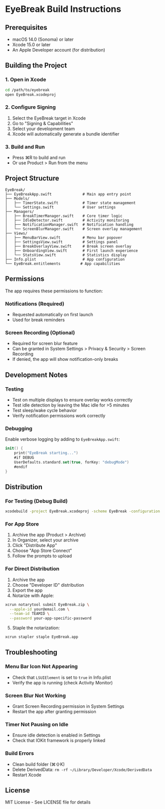 # EyeBreak Build Instructions

## Prerequisites

- macOS 14.0 (Sonoma) or later
- Xcode 15.0 or later
- An Apple Developer account (for distribution)

## Building the Project

### 1. Open in Xcode

```bash
cd /path/to/eyebreak
open EyeBreak.xcodeproj
```

### 2. Configure Signing

1. Select the EyeBreak target in Xcode
2. Go to "Signing & Capabilities"
3. Select your development team
4. Xcode will automatically generate a bundle identifier

### 3. Build and Run

- Press ⌘R to build and run
- Or use Product > Run from the menu

## Project Structure

```
EyeBreak/
├── EyeBreakApp.swift              # Main app entry point
├── Models/
│   ├── TimerState.swift           # Timer state management
│   └── Settings.swift             # User settings
├── Managers/
│   ├── BreakTimerManager.swift    # Core timer logic
│   ├── IdleDetector.swift         # Activity monitoring
│   ├── NotificationManager.swift  # Notification handling
│   └── ScreenBlurManager.swift    # Screen overlay management
├── Views/
│   ├── MenuBarView.swift          # Menu bar popover
│   ├── SettingsView.swift         # Settings panel
│   ├── BreakOverlayView.swift     # Break screen overlay
│   ├── OnboardingView.swift       # First launch experience
│   └── StatsView.swift            # Statistics display
├── Info.plist                     # App configuration
└── EyeBreak.entitlements         # App capabilities
```

## Permissions

The app requires these permissions to function:

### Notifications (Required)
- Requested automatically on first launch
- Used for break reminders

### Screen Recording (Optional)
- Required for screen blur feature
- Can be granted in System Settings > Privacy & Security > Screen Recording
- If denied, the app will show notification-only breaks

## Development Notes

### Testing

- Test on multiple displays to ensure overlay works correctly
- Test idle detection by leaving the Mac idle for >5 minutes
- Test sleep/wake cycle behavior
- Verify notification permissions work correctly

### Debugging

Enable verbose logging by adding to `EyeBreakApp.swift`:

```swift
init() {
    print("EyeBreak starting...")
    #if DEBUG
    UserDefaults.standard.set(true, forKey: "debugMode")
    #endif
}
```

## Distribution

### For Testing (Debug Build)

```bash
xcodebuild -project EyeBreak.xcodeproj -scheme EyeBreak -configuration Debug
```

### For App Store

1. Archive the app (Product > Archive)
2. In Organizer, select your archive
3. Click "Distribute App"
4. Choose "App Store Connect"
5. Follow the prompts to upload

### For Direct Distribution

1. Archive the app
2. Choose "Developer ID" distribution
3. Export the app
4. Notarize with Apple:

```bash
xcrun notarytool submit EyeBreak.zip \
  --apple-id your@email.com \
  --team-id TEAMID \
  --password your-app-specific-password
```

5. Staple the notarization:

```bash
xcrun stapler staple EyeBreak.app
```

## Troubleshooting

### Menu Bar Icon Not Appearing

- Check that `LSUIElement` is set to `true` in Info.plist
- Verify the app is running (check Activity Monitor)

### Screen Blur Not Working

- Grant Screen Recording permission in System Settings
- Restart the app after granting permission

### Timer Not Pausing on Idle

- Ensure idle detection is enabled in Settings
- Check that IOKit framework is properly linked

### Build Errors

- Clean build folder (⌘⇧K)
- Delete DerivedData: `rm -rf ~/Library/Developer/Xcode/DerivedData`
- Restart Xcode

## License

MIT License - See LICENSE file for details
